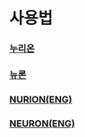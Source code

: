 # 사용법

### [누리온](nurion)

### [뉴론](neuron/)

### [NURION(ENG)](nurion-eng/)

### [NEURON(ENG)](neuron-eng.md)
